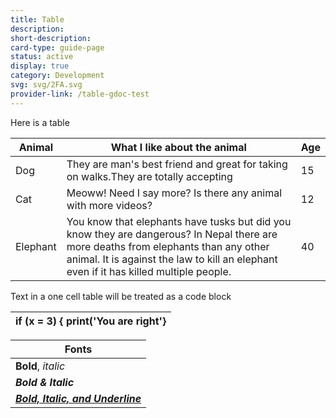 ```yaml
---
title: Table
description:
short-description:
card-type: guide-page
status: active
display: true
category: Development
svg: svg/2FA.svg
provider-link: /table-gdoc-test
---
```


<div class="content-section">
<div class="section-container" markdown="1">

Here is a table

| Animal   | What I like about the animal                                                                                                                                                                                                  | Age |
| -------- | ----------------------------------------------------------------------------------------------------------------------------------------------------------------------------------------------------------------------------- | --- |
| Dog      | They are man's best friend and great for taking on walks.They are totally accepting                                                                                                                                           | 15  |
| Cat      | Meoww! Need I say more? Is there any animal with more videos?                                                                                                                                                                 | 12  |
| Elephant | You know that elephants have tusks but did you know they are dangerous? In Nepal there are more deaths from elephants than any other animal. It is against the law to kill an elephant even if it has killed multiple people. | 40  |

Text in a one cell table will be treated as a code block

| if (x = 3) { print('You are right'} |
| ----------------------------------- |

| Fonts                                        |
| -------------------------------------------- |
| **Bold**, _italic_                           |
| **_Bold & Italic_**                          |
| **_<ins>Bold, Italic, and Underline</ins>_** |

</div>
</div>
